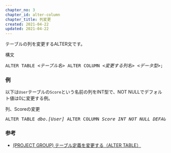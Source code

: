 ```yaml
---
chapter_no: 3
chapter_id: alter-column
chapter_title: 列変更
created: 2021-04-22
updated: 2021-04-22
---
```

テーブルの列を変更するALTER文です。

<div class="code-box-syntax">
<div class="title">構文</div>
<pre>
ALTER TABLE <em>&lt;テーブル名&gt;</em> ALTER COLUMN <em>&lt;変更する列名&gt;</em> <em>&lt;データ型&gt;</em>;
</pre>
</div>

### 例
以下は`User`テーブルの`Score`という名前の列をINT型で、NOT NULLでデフォルト値は0に変更する例。
<div class="code-box">
<div class="title">列、Scoreの変更</div>
<pre>
ALTER TABLE <em>dbo.[User]</em> ALTER COLUMN <em>Score</em> <em>INT NOT NULL DEFAULT 0</em>;
</pre>
</div>

### 参考
- [(PROJECT GROUP) テーブル定義を変更する（ALTER TABLE）](https://www.projectgroup.info/tips/SQLServer/SQL/SQL000005.html)
